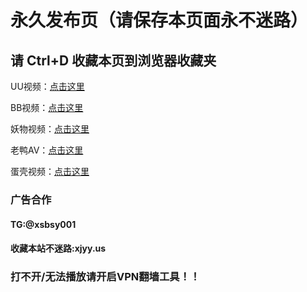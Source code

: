 <h1>永久发布页（请保存本页面永不迷路）</h1>
<h2>请 Ctrl+D 收藏本页到浏览器收藏夹</h2>


UU视频：<a href="https://www3.dksp.xyz/">点击这里</a>

BB视频：<a href="https://www5.dksp.xyz">点击这里</a>

妖物视频：<a href="https://www4.dksp.xyz/">点击这里</a>

老鸭AV：<a href="https://www2.dksp.xyz/">点击这里</a>

蛋壳视频：<a href="https://www.dksp.xyz/">点击这里</a>



<h3>广告合作</h3>
        <h4>TG:@xsbsy001</h4>
        <h4>收藏本站不迷路:xjyy.us</h4>
		<h3>打不开/无法播放请开启VPN翻墙工具！！</h3>
